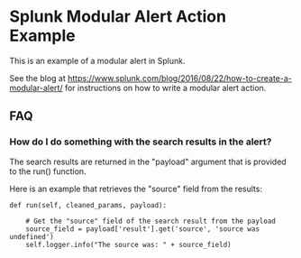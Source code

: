 # Splunk Modular Alert Action Example
This is an example of a modular alert in Splunk.

See the blog at https://www.splunk.com/blog/2016/08/22/how-to-create-a-modular-alert/ for instructions on how to write a modular alert action.

## FAQ

### How do I do something with the search results in the alert?

The search results are returned in the "payload" argument that is provided to the run() function.

Here is an example that retrieves the "source" field from the results:

    def run(self, cleaned_params, payload):
        
        # Get the "source" field of the search result from the payload
        source_field = payload['result'].get('source', 'source was undefined')
        self.logger.info("The source was: " + source_field)
 

